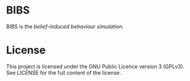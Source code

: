 # BIBS

BIBS is the *belief-induced behaviour simulation*.

# License

This project is licensed under the GNU Public Licence version 3 (GPLv3).
See LICENSE for the full content of the license.
